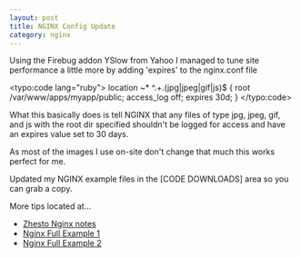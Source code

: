 ```yaml
---
layout: post
title: NGINX Config Update
category: nginx
---
```


Using the Firebug addon YSlow from Yahoo I managed to tune site performance a little more by adding 'expires' to the nginx.conf file

<typo:code lang="ruby">
location ~* ^.+\.(jpg|jpeg|gif|js)$ {
  root   /var/www/apps/myapp/public;
  access_log   off;
  expires      30d;
}
</typo:code>

What this basically does is tell NGINX that any files of type jpg, jpeg, gif, and js with the root dir specified shouldn't be logged for access and have an expires value set to 30 days.

As most of the images I use on-site don't change that much this works perfect for me.

Updated my NGINX example files in the [CODE DOWNLOADS] area so you can grab a copy.

More tips located at...

* [Zhesto Nginx notes](http://zh.stikipad.com/notes/show/nginx)
* [Nginx Full Example 1](http://wiki.codemongers.com/NginxFullExample?highlight=%28expire%29)
* [Nginx Full Example 2](http://wiki.codemongers.com/NginxFullExample2?highlight=%28expire%29)
